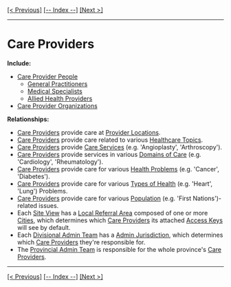 [[< Previous]](care_provider_people.md) [[-- Index --]](entity_class_index.md) [[Next >]](care_services.md)
___
# Care Providers

**Include:**
  * [Care Provider People](care_provider_people.md)  
    * [General Practitioners](general_practitioners.md)  
    * [Medical Specialists](medical_specialists.md)  
    * [Allied Health Providers](allied_health_providers.md)  
  * [Care Provider Organizations](care_provider_organizations.md)  

**Relationships:**
  * [Care Providers](care_providers.md) provide care at [Provider Locations](provider_locations.md).
  * [Care Providers](care_providers.md) provide care related to various [Healthcare Topics](healthcare_topics.md).
  * [Care Providers](care_providers.md) provide [Care Services](care_services.md) (e.g. 'Angioplasty', 'Arthroscopy').
  * [Care Providers](care_providers.md) provide services in various [Domains of Care](domains_of_care.md) (e.g. 'Cardiology', 'Rheumatology').
  * [Care Providers](care_providers.md) provide care for various [Health Problems](health_problems.md) (e.g. 'Cancer', 'Diabetes').
  * [Care Providers](care_providers.md) provide care for various [Types of Health](types_of_health.md) (e.g. 'Heart', 'Lung') Problems.
  * [Care Providers](care_providers.md) provide care for various [Population](populations.md) (e.g. 'First Nations')-related issues.
  * Each [Site View](site_views.md) has a [Local Referral Area](local_referral_areas.md) composed of one or more [Cities](cities.md), which determines which [Care Providers](care_providers.md) its attached [Access Keys](access_keys.md) will see by default.
  * Each [Divisional Admin Team](divisional_admin_teams.md) has a [Admin Jurisdiction](admin_jurisdictions.md), which determines which [Care Providers](care_providers.md) they're responsible for.
  * The [Provincial Admin Team](provincial_admin_teams.md) is responsible for the whole province's [Care Providers](care_providers.md).

___
[[< Previous]](care_provider_people.md) [[-- Index --]](entity_class_index.md) [[Next >]](care_services.md)
